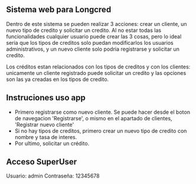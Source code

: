## Sistema web para Longcred
Dentro de este sistema se pueden realizar 3 acciones: crear un cliente, un nuevo tipo de credito y solicitar un credito. Al no estar todas las funcionalidades cualquier usuario puede crear las 3 cosas, pero lo ideal seria que los tipos de creditos solo puedan modificarlos los usuarios administrativos, y un nuevo cliente solo podria registrarse y solicitar un credito.

Los créditos estan relacionados con los tipos de creditos y con los clientes: unicamente un cliente registrado puede solicitar un credito y las opciones son las ya creadas en los tipos de credito.

## Instruciones uso app
+ Primero registrarse como nuevo cliente. Se puede hacer desde el boton de navegacion 'Registrarse', o mismo en el apartado de clientes, 'Registrar nuevo cliente'
+ Si no hay tipos de creditos, primero crear un nuevo tipo de credito con nombre y tasa de interes.
+ Por ultimo, solicitar un crédito.


## Acceso SuperUser
Usuario: admin
Contraseña: 12345678